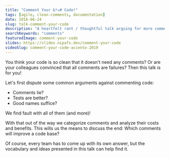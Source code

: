 ```yaml
---
title: "Comment Your &*☠# Code!"
tags: [agile, clean-comments, documentation]
date: 2016-06-24
slug: talk-comment-your-code
description: "A heartfelt rant / thoughtful talk arguing for more comments in code"
searchKeywords: "comments"
featuredImage: comment-your-code
slides: https://slides.nipafx.dev/comment-your-code
videoSlug: comment-your-code-accento-2019
---
```


You think your code is so clean that it doesn't need any comments?
Or are your colleagues convinced that all comments are failures?
Then this talk is for you!

Let's first dispute some common arguments against commenting code:

* Comments lie?
* Tests are better?
* Good names suffice?

We find fault with all of them (and more)!

With that out of the way we categorize comments and analyze their costs and benefits.
This wills us the means to discuss the end:
Which comments will improve a code base?

Of course, every team has to come up with its own answer, but the vocabulary and ideas presented in this talk can help find it.

<!--
## Pitch

After working in different code bases I've got the impression that it is common to not comment code at all (not even doc comments; e.g. Javadoc in Java). I am convinced this has considerable downsides and the community should move away from the overly simplifying "clean code doesn't need comments".

The talk is based on an [ongoing series of blog posts](http://blog.codefx.org/tag/clean-comments/). The [first](http://blog.codefx.org/techniques/documentation/comment-your-fucking-code/) was a heartfelt rant against common arguments for not writing comments; it lends its title and content to this talk (but not its choice of words). It found much resonance with the community, with responses ranging from “just read Clean Code, dude” to “maybe some comments but just a little” to “OMG yes“. The entailing discussions online and at my workplace started an ongoing thought process, which the talk will roughly follow.

The first part disputes arguments against comments. It will be given in a ranty tone of someone tired of hearing them (that would be me). The next part is a neutral exploration of the topic, categorizing comments and analyzing their costs and benefits. The last part draws conclusions from the preceding analyses and recommends techniques to identify places where comments add considerable value and how to write them to reduce maintenance.

The talk generally argues in favor of comments but not for "comment everything" or any other rigid strategy. Instead, it provides tools to employ comments in a beneficial way. It also wants to help teams discuss the topic and come to a shared understanding on how they want to comment their code.

## Details

### Disputing Arguments Against Comments

* Tests replace comments
(comments are much faster to comprehend).
* Good names suffice
(a host of pre- and postconditions do not fit into a name).
* It's _either_ "clean code" _or_ "comments"
(why not do the first as best you can, then polish with the latter?).
* Comments are only for public APIs
(they add value to every reused unit of code, no matter how public it is).
* Comments age/lie
(they get neglected; often by the same developers later claiming they "aged")

### Categorization

Includes an analysis of maintenance and location characteristics and looks at alternatives for recording the same information.

* Narrations
(e.g. "increase total by the new product’s price")
* Contracts
(e.g. library documentation with Javadoc or XML comments)
* Technical context
(explain what the code is there _for_)
* Historical context
(explain idiosyncrasies of the system or business logic that influenced the design of the commented unit)

### Costs And Benefits

* Costs
	* Initial composition
	* Maintenance
	* Confusion (if a comments is misleading)
	* Obstruction (because it takes up lines)
* Benefits
	* Keeps abstractions intact
	* Supports a top-down approach to understanding code
	* Documents intent
-->
